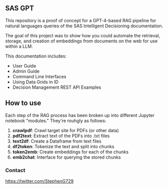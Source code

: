 ## SAS GPT

This repository is a proof of concept for a GPT-4-based RAG pipeline for natural languages queries of the SAS Intelligent Decisioning documentation.

The goal of this project was to show how you could automate the retrieval, storage, and creation of embeddings from documents on the web for use within a LLM.

This documentation includes:
* User Guide
* Admin Guide
* Command Line Interfaces
* Using Data Grids in ID
* Decision Management REST API Examples

## How to use
Each step of the RAG process has been broken up into different Jupyter notebook "modules." They're rouhgly as follows:

1. **crawlpdf**: Crawl target site for PDFs (or other data)
2. **pdf2text**: Extract text of the PDFs into .txt files
3. **text2df**: Create a Dataframe from text files
4. **df2token**: Tokenize the text and split into chunks
5. **token2emb**: Create embeddings for each of the chunks
6. **emb2chat**: Interface for querying the stored chunks

### Contact

https://twitter.com/StephenG729
